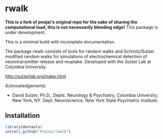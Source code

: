 
<!-- README.md is generated from README.Rmd. Please edit that file -->
rwalk
=====

**This is a fork of pnojai's original repo for the sake of sharing the computational load, this is not necessarily bleeding edge!**
This package is under development.

This is a minimal build with incomplete documentation.

The package rwalk consists of tools for random walks and Schmitz/Sulzer modified random walks for simulations of electrochemical detection of neurotransmitter release and reuptake. Developed with the Sulzer Lab at Columbia University.

<http://sulzerlab.org/index.html>

Acknowledgements:

-   David Sulzer, Ph.D., Depts. Neurology & Psychiatry, Columbia University, New York, NY. Dept. Neuroscience, New York State Psychiatric Institute.

Installation
------------

``` r
library(devtools)
install_github("PnoJai/rwalk")
```
